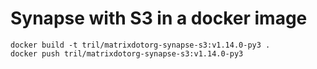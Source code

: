 # Synapse with S3 in a docker image

```
docker build -t tril/matrixdotorg-synapse-s3:v1.14.0-py3 .
docker push tril/matrixdotorg-synapse-s3:v1.14.0-py3
```

